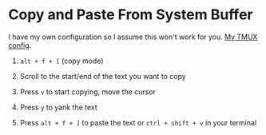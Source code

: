 # Copy and Paste From System Buffer

I have my own configuration so I assume this won't work for you. [My TMUX config](https://raw.githubusercontent.com/jajproduction/dotfiles/refs/heads/master/.tmux.conf).

1. `alt + f + [` (copy mode)

2. Scroll to the start/end of the text you want to copy

3. Press `v` to start copying, move the cursor

4. Press `y` to yank the text

5. Press `alt + f + ]` to paste the text or `ctrl + shift + v` in your terminal
